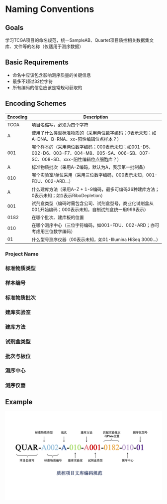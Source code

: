 # Naming Conventions
## Goals

学习TCGA项目的命名规范，统一SampleAB、Quartet项目质控相关数据集文库、文件等的名称（仅适用于测序数据）

## Basic Requirements

- 命名中应该包含影响测序质量的关键信息
- 最多不超过32位字符
- 所有编码的信息应该是常规可获取的

## Encoding Schemes

|Encoding|Description|
|-|-|
|TCOA|项目名缩写，必须为四个字符|
|A|使用了什么类型标准物质的（采用两位数字编码；0表示未知；如A-DNA、B-RNA、xx-阳性编辑位点样本？）|
|001|哪个样本的（采用两位数字编码；000表示未知；如001-D5、002-D6、003-F7、004-M8、005-SA、006-SB、007-SC、008-SD、xxx-阳性编辑位点细胞库？）|
|A|标准物质批次（采用A-Z编码，默认为A，表示第一批制备）|
|010|哪个实验室/单位采用（采用三位数字编码，000表示未知，001-FDU、002-ARD...）|
|A|什么建库方法（采用A-Z + 1-9编码，最多可编码36种建库方法；0表示未知；如1表示RiboDepletion）|
|001|试剂盒类型（编码时需包含公司、试剂盒型号，商业化试剂盒从001开始编码；000表示未知，自制试剂盒统一用999表示）|
|0182|在哪个批次、建库板的位置|
|010|在哪个测序中心（三位字符编码，如001-FDU、002-ARD；亦可考虑用三位数字编码）|
|01|什么型号测序仪器（00表示未知，如01-Illumina HiSeq 3000...）|


### Project Name

### 标准物质类型

### 样本编号

### 标准物质批次

### 建库实验室

### 建库方法

### 试剂盒类型

### 批次与板位

### 测序中心

### 测序仪器

## Example

![编码示例](./images/TCOA%E7%BC%96%E7%A0%81%E8%A7%84%E8%8C%83.png)


